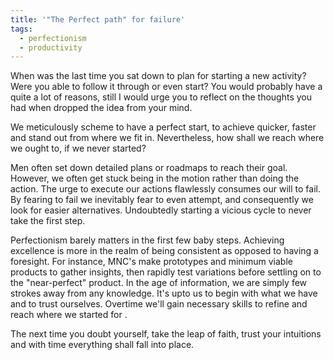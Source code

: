 ```yaml
---
title: '"The Perfect path" for failure'
tags:
  - perfectionism
  - productivity
---
```

When was the last time you sat down to plan for starting a new activity? Were you able to 
follow it through or even start? You would probably have a quite a lot of reasons, still I
would urge you to reflect on the thoughts you had when dropped the idea from your mind.

We meticulously scheme to have a perfect start, to achieve quicker, faster and stand out 
from where we fit in. Nevertheless, how shall we reach where we ought to, if we never 
started?

Men often set down detailed plans or roadmaps to reach their goal. However, we often
get stuck being in the motion rather than doing the action. The urge to execute our 
actions flawlessly consumes our will to fail. By fearing to fail we inevitably fear to even 
attempt, and consequently we look for easier alternatives. Undoubtedly starting a vicious 
cycle to never take the first step.

Perfectionism barely matters in the first few baby steps. Achieving excellence is more in 
the realm of being consistent as opposed to having a foresight. For instance, MNC's 
make prototypes and minimum viable products to gather insights, then rapidly test 
variations before settling on to the "near-perfect" product. In the age of information, we 
are simply few strokes away from any knowledge. It's upto us to begin with what we have 
and to trust ourselves. Overtime we'll gain necessary skills to refine and reach where we 
started for .

The next time you doubt yourself, take the leap of faith, trust your intuitions and with time everything shall fall into place. 